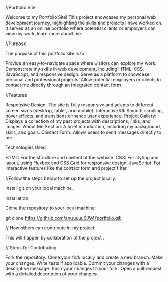  //Portfolio Site

Welcome to my Portfolio Site! This project showcases my personal web development journey, highlighting the skills and projects I have worked on. It serves as an online portfolio where potential clients or employers can view my work, learn more about me.

 //Purpose

The purpose of this portfolio site is to  :

 Provide an easy-to-navigate space where visitors can explore my work.
 Demonstrate my skills in web development, including HTML, CSS, JavaScript, and responsive design.
 Serve as a platform to showcase personal and professional projects.
 Allow potential employers or clients to contact me directly through an integrated contact form.

 //Features

Responsive Design:      The site is fully responsive and adapts to different screen sizes (desktop, tablet, and mobile).
Interactive UI:         Smooth scrolling, hover effects, and transitions enhance user experience.
Project Gallery:        Displays a collection of my past projects with descriptions, links, and images.
About Me Section:       A brief introduction, including my background, skills, and goals.
Contact Form:           Allows users to send messages directly to me.

 Technologies Used

HTML:                                    For the structure and content of the website.
CSS:                                     For styling and layout, using Flexbox and CSS Grid for responsive design.
JavaScript:                              For interactive features like the contact form and project filter.




//Follow the steps below to set up the project locally:



Install git on your local machine.


 Installation

 Clone the repository to your local machine:

   git clone https://github.com/anuuuuu0094/portfolio.git


// How others can contribute in my project 

This will happen by collabration of the project .

// Steps for Contributing:

 Fork the repository.
 Clone your fork locally and create a new branch.
 Make your changes.
 Write tests if applicable.
 Commit your changes with a descriptive message.
 Push your changes to your fork.
 Open a pull request with a detailed description of your changes.
